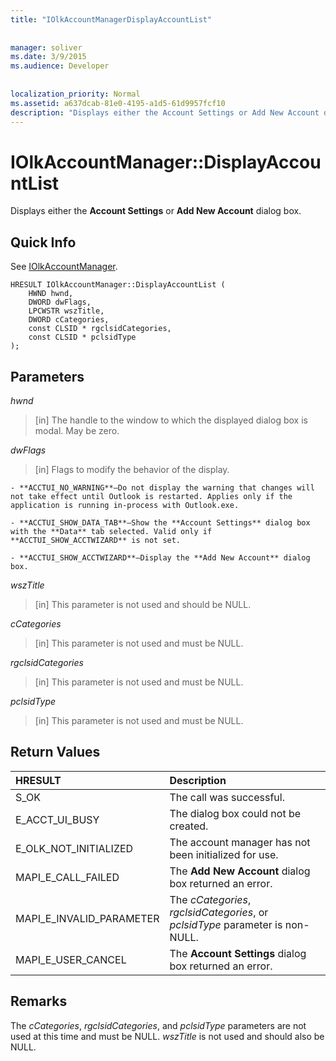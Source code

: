 ```yaml
---
title: "IOlkAccountManagerDisplayAccountList"
 
 
manager: soliver
ms.date: 3/9/2015
ms.audience: Developer
 
 
localization_priority: Normal
ms.assetid: a637dcab-81e0-4195-a1d5-61d9957fcf10
description: "Displays either the Account Settings or Add New Account dialog box."
---
```


# IOlkAccountManager::DisplayAccountList

Displays either the **Account Settings** or **Add New Account** dialog box. 
  
## Quick Info

See [IOlkAccountManager](iolkaccountmanager.md).
  
```
HRESULT IOlkAccountManager::DisplayAccountList ( 
    HWND hwnd,
    DWORD dwFlags,
    LPCWSTR wszTitle,
    DWORD cCategories,
    const CLSID * rgclsidCategories,
    const CLSID * pclsidType
);

```

## Parameters

 _hwnd_
  
> [in] The handle to the window to which the displayed dialog box is modal. May be zero.
    
 _dwFlags_
  
> [in] Flags to modify the behavior of the display. 
    
    - **ACCTUI_NO_WARNING**—Do not display the warning that changes will not take effect until Outlook is restarted. Applies only if the application is running in-process with Outlook.exe.
    
    - **ACCTUI_SHOW_DATA_TAB**—Show the **Account Settings** dialog box with the **Data** tab selected. Valid only if **ACCTUI_SHOW_ACCTWIZARD** is not set. 
    
    - **ACCTUI_SHOW_ACCTWIZARD**—Display the **Add New Account** dialog box. 
    
 _wszTitle_
  
> [in] This parameter is not used and should be NULL.
    
 _cCategories_
  
> [in] This parameter is not used and must be NULL. 
    
 _rgclsidCategories_
  
> [in] This parameter is not used and must be NULL.
    
 _pclsidType_
  
> [in] This parameter is not used and must be NULL.
    
## Return Values

|**HRESULT**|**Description**|
|:-----|:-----|
|S_OK  <br/> |The call was successful.  <br/> |
|E_ACCT_UI_BUSY  <br/> |The dialog box could not be created.  <br/> |
|E_OLK_NOT_INITIALIZED  <br/> |The account manager has not been initialized for use.  <br/> |
|MAPI_E_CALL_FAILED  <br/> |The **Add New Account** dialog box returned an error.  <br/> |
|MAPI_E_INVALID_PARAMETER  <br/> |The  _cCategories_,  _rgclsidCategories_, or  _pclsidType_ parameter is non-NULL.  <br/> |
|MAPI_E_USER_CANCEL  <br/> |The **Account Settings** dialog box returned an error.  <br/> |
   
## Remarks

The  _cCategories_,  _rgclsidCategories_, and  _pclsidType_ parameters are not used at this time and must be NULL.  _wszTitle_ is not used and should also be NULL. 
  

